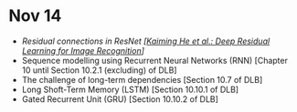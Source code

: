 # Nov 14

- *Residual connections in ResNet [[Kaiming He et al.: Deep Residual Learning for Image Recognition](https://arxiv.org/abs/1512.03385)]*
- Sequence modelling using Recurrent Neural Networks (RNN) [Chapter 10 until Section 10.2.1 (excluding) of DLB]
- The challenge of long-term dependencies [Section 10.7 of DLB]
- Long Shoft-Term Memory (LSTM) [Section 10.10.1 of DLB]
- Gated Recurrent Unit (GRU) [Section 10.10.2 of DLB]
